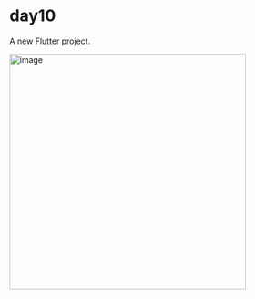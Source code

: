 # day10

A new Flutter project.


<img width="415" alt="image" src="https://github.com/user-attachments/assets/0e537d1e-af3b-4720-959f-2fb7492d80f7" />
